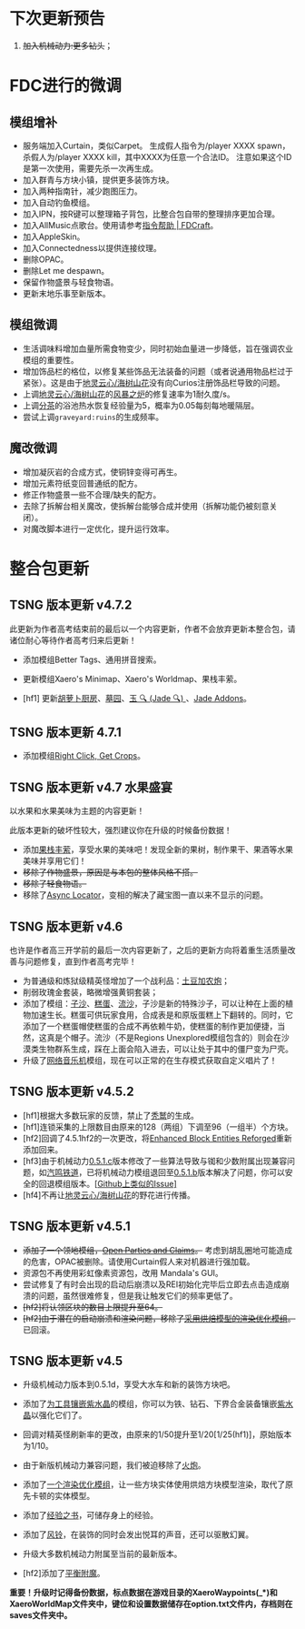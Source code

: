 # 下次更新预告

1. ~~加入机械动力:更多钻头~~；

# FDC进行的微调

## 模组增补

- 服务端加入Curtain，类似Carpet。
生成假人指令为/player XXXX spawn，杀假人为/player XXXX kill，其中XXXX为任意一个合法ID。
注意如果这个ID是第一次使用，需要先杀一次再生成。
- 加入群青与方块小镇，提供更多装饰方块。
- 加入两种指南针，减少跑图压力。
- 加入自动钓鱼模组。
- 加入IPN，按R键可以整理箱子背包，比整合包自带的整理排序更加合理。
- 加入AllMusic点歌台。使用请参考[指令帮助 | FDCraft](https://fdcraft.github.io/guide/commands.html#点歌)。
- 加入AppleSkin。
- 加入Connectedness以提供连接纹理。
- 删除OPAC。
- 删除Let me despawn。
- 保留作物盛景与轻食物语。
- 更新末地乐事至新版本。

## 模组微调

- 生活调味料增加血量所需食物变少，同时初始血量进一步降低，旨在强调农业模组的重要性。
- 增加饰品栏的格位，以修复某些饰品无法装备的问题（或者说通用物品栏过于紧张）。这是由于[地灵云心/海树山花](https://www.mcmod.cn/class/1509.html)没有向Curios注册饰品栏导致的问题。
- 上调[地灵云心/海树山花](https://www.mcmod.cn/class/1509.html)的[风暴之炉](https://www.mcmod.cn/item/205038.html)的修复速率为1耐久度/s。
- 上调[分茶](https://www.mcmod.cn/class/7154.html)的浴池热水恢复经验量为5，概率为0.05每刻每地暖隔层。
- 尝试上调`graveyard:ruins`的生成频率。

## 魔改微调

- 增加凝灰岩的合成方式，使铜锌变得可再生。
- 增加元素符纸变回普通纸的配方。
- 修正作物盛景一些不合理/缺失的配方。
- 去除了拆解台相关魔改，使拆解台能够合成并使用（拆解功能仍被刻意关闭）。
- 对魔改脚本进行一定优化，提升运行效率。

# 整合包更新

## TSNG 版本更新 v4.7.2

此更新为作者高考结束前的最后以一个内容更新，作者不会放弃更新本整合包，请诸位耐心等待作者高考归来后更新！

- 添加模组Better Tags、通用拼音搜索。

- 更新模组Xaero's Minimap、Xaero's Worldmap、果栈丰萦。
- [hf1] 更新[胡萝卜厨房](https://www.mcmod.cn/class/6541.html)、[墓园](https://www.mcmod.cn/class/4988.html)、[玉 🔍 (Jade 🔍) ](https://www.mcmod.cn/class/3482.html)、[Jade Addons](https://www.mcmod.cn/class/5837.html)。

## TSNG 版本更新 4.7.1

- 添加模组[Right Click, Get Crops](https://www.mcmod.cn/class/6575.html)。

## TSNG 版本更新 v4.7 水果盛宴

以水果和水果美味为主题的内容更新！

此版本更新的破坏性较大，强烈建议你在升级的时候备份数据！

- 添加[果栈丰萦](https://www.mcmod.cn/class/11672.html)，享受水果的美味吧！发现全新的果树，制作果干、果酒等水果美味并享用它们！
- ~~移除了作物盛景，原因是与本包的整体风格不搭。~~
- ~~移除了轻食物语。~~
- 移除了[Async Locator](https://www.mcmod.cn/class/8544.html)，变相的解决了藏宝图一直以来不显示的问题。

## TSNG 版本更新 v4.6

也许是作者高三开学前的最后一次内容更新了，之后的更新方向将着重生活质量改善与问题修复，直到作者高考完毕！

- 为普通级和炼狱级精英怪增加了一个战利品：[土豆加农炮](https://www.mcmod.cn/item/468513.html)；
- 削弱玫瑰金套装，略微增强黄铜套装；
- 添加了模组：[子沙](https://www.mcmod.cn/class/4931.html)、[糕蛋](https://www.mcmod.cn/class/8688.html)、[流沙](https://www.mcmod.cn/class/8140.html)，子沙是新的特殊沙子，可以让种在上面的植物加速生长。糕蛋可供玩家食用，合成表是和原版蛋糕上下翻转的。同时，它添加了一个糕蛋帽使糕蛋的合成不再依赖牛奶，使糕蛋的制作更加便捷，当然，这真是个帽子。流沙（不是Regions Unexplored模组包含的）则会在沙漠类生物群系生成，踩在上面会陷入进去，可以让处于其中的僵尸变为尸壳。
- 升级了[网络音乐机](https://www.mcmod.cn/class/4935.html)模组，现在可以正常的在生存模式获取自定义唱片了！

## TSNG 版本更新 v4.5.2

- [hf1]根据大多数玩家的反馈，禁止了[秃鹫](https://www.mcmod.cn/item/619402.html)的生成。
- [hf1]连锁采集的上限数目由原来的128（两组）下调至96（一组半）个方块。
- [hf2]回调了4.5.1hf2的一次更改，将[Enhanced Block Entities Reforged](https://www.mcmod.cn/class/10159.html)重新添加回来。
- [hf3]由于机械动力[0.5.1.c](https://link.mcmod.cn/target/aHR0cHM6Ly9tb2RyaW50aC5jb20vbW9kL2NyZWF0ZS92ZXJzaW9uLzEuMTguMi0wLjUuMS5j)版本修改了一些算法导致与铷和少数附属出现兼容问题，如[汽鸣铁道](https://www.mcmod.cn/class/8230.html)，已将机械动力模组退回至[0.5.1.b](https://link.mcmod.cn/target/aHR0cHM6Ly9tb2RyaW50aC5jb20vbW9kL2NyZWF0ZS92ZXJzaW9uLzEuMTkuMi0wLjUuMS5i)版本解决了问题，你可以安全的回退模组版本。[[Github上类似的Issue\]](https://link.mcmod.cn/target/aHR0cHM6Ly9naXRodWIuY29tL0xheWVycy1vZi1SYWlsd2F5cy9SYWlsd2F5L2lzc3Vlcy8xODE=)
- [hf4]不再让[地灵云心/海树山花](https://www.mcmod.cn/class/1509.html)的野花进行传播。

## TSNG 版本更新 v4.5.1

- ~~添加了一个领地模组，[Open Parties and Claims](https://www.mcmod.cn/class/7945.html)。~~ 考虑到胡乱圈地可能造成的危害，OPAC被删除。请使用Curtain假人来对机器进行强加载。
- 资源包不再使用彩虹像素资源包，改用 Mandala's GUI。
- 尝试修复了有时会出现的启动后崩溃以及REI初始化完毕后立即去点击造成崩溃的问题，虽然很难修复，但是我让触发它们的频率更低了。
- ~~[hf2]将认领区块的数目上限提升至64。~~
- ~~[hf2]由于潜在的启动崩溃和渲染问题，移除了[采用烘焙模型的渲染优化模组](https://www.mcmod.cn/class/10159.html)。~~ 已回滚。

## TSNG 版本更新 v4.5

- 升级机械动力版本到0.5.1d，享受大水车和新的装饰方块吧。

- 添加了[为工具镶嵌紫水晶](https://www.mcmod.cn/class/9342.html)的模组，你可以为铁、钻石、下界合金装备镶嵌[紫水晶](https://www.mcmod.cn/item/463183.html)以强化它们了。

- 回调对精英怪刷新率的更改，由原来的1/50提升至1/20[1/25(hf1)]，原始版本为1/10。

- 由于新版机械动力兼容问题，我们被迫移除了[火炮](https://www.mcmod.cn/class/7178.html)。

- 添加了[一个渲染优化模组](https://www.mcmod.cn/class/10159.html)，让一些方块实体使用烘焙方块模型渲染，取代了原先卡顿的实体模型。

- 添加了[经验之书](https://www.mcmod.cn/class/2118.html)，可储存身上的经验。

- 添加了[风铃](https://www.mcmod.cn/class/6988.html)，在装饰的同时会发出悦耳的声音，还可以驱散幻翼。

- 升级大多数机械动力附属至当前的最新版本。

- [hf2]添加了[平衡附魔](https://www.mcmod.cn/class/4364.html)。

**重要！升级时记得备份数据，标点数据在游戏目录的XaeroWaypoints(_*)和XaeroWorldMap文件夹中，键位和设置数据储存在option.txt文件内，存档则在saves文件夹中。**